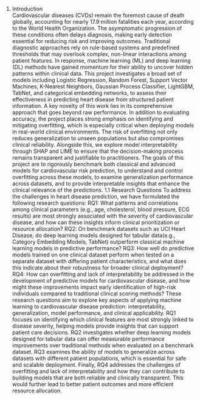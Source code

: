 1. Introduction  
Cardiovascular diseases (CVDs) remain the foremost cause of death globally, accounting for nearly 17.9 million fatalities each year, according to the World Health Organization. The asymptomatic progression of these conditions often delays diagnosis, making early detection essential for reducing risk and improving outcomes. Traditional diagnostic approaches rely on rule-based systems and predefined thresholds that may overlook complex, non-linear interactions among patient features.
In response, machine learning (ML) and deep learning (DL) methods have gained momentum for their ability to uncover hidden patterns within clinical data. This project investigates a broad set of models including Logistic Regression, Random Forest, Support Vector Machines, K-Nearest Neighbors, Gaussian Process Classifier, LightGBM, TabNet, and categorical embedding networks, to assess their effectiveness in predicting heart disease from structured patient information.
A key novelty of this work lies in its comprehensive approach that goes beyond raw performance. In addition to evaluating accuracy, the project places strong emphasis on identifying and mitigating overfitting, which is especially critical when deploying models in real-world clinical environments. The risk of overfitting not only reduces generalization to unseen populations but also compromises clinical reliability. Alongside this, we explore model interpretability through SHAP and LIME to ensure that the decision-making process remains transparent and justifiable to practitioners.
The goals of this project are to rigorously benchmark both classical and advanced models for cardiovascular risk prediction, to understand and control overfitting across these models, to examine generalization performance across datasets, and to provide interpretable insights that enhance the clinical relevance of the predictions.
1.1 Research Questions 
To address the challenges in heart disease prediction, we have formulated the following research questions:
RQ1: What patterns and correlations among clinical parameters (e.g., age, cholesterol, blood pressure, ECG results) are most strongly associated with the severity of cardiovascular disease, and how can these insights inform clinical prioritization or resource allocation? 
RQ2: On benchmark datasets such as UCI Heart Disease, do deep learning models designed for tabular data(e.g., Category Embedding Models, TabNet) outperform classical machine learning models in predictive performance?
RQ3: How well do predictive models trained on one clinical dataset perform when tested on a separate dataset with differing patient characteristics, and what does this indicate about their robustness for broader clinical deployment?
RQ4: How can overfitting and lack of interpretability be addressed in the development of predictive models for cardiovascular disease, and how might these improvements impact early identification of high-risk individuals compared to traditional clinical scoring methods?
These research questions aim to explore key aspects of applying machine learning to cardiovascular disease prediction: interpretability, generalization, model performance, and clinical applicability. RQ1 focuses on identifying which clinical features are most strongly linked to disease severity, helping models provide insights that can support patient care decisions. RQ2 investigates whether deep learning models designed for tabular data can offer measurable performance improvements over traditional methods when evaluated on a benchmark dataset. RQ3 examines the ability of models to generalize across datasets with different patient populations, which is essential for safe and scalable deployment. Finally, RQ4 addresses the challenges of overfitting and lack of interpretability and how they can contribute to building models that are both reliable and clinically transparent. This would further lead to better patient outcomes and more efficient resource allocation.
